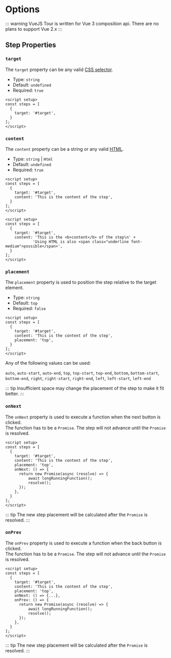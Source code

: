 # Options

::: warning
VueJS Tour is written for Vue 3 composition api. There are no plans to support Vue 2.x
:::

## Step Properties

### `target`

The `target` property can be any valid [CSS selector](https://developer.mozilla.org/en-US/docs/Web/CSS/CSS_Selectors).

- Type: `string`
- Default: `undefined`
- Required: `true`

```vue{4}
<script setup>
const steps = [
  {
    target: '#target',
  }
];
</script>
```

### `content`

The `content` property can be a string or any valid [HTML](https://developer.mozilla.org/en-US/docs/Web/HTML).

- Type: `string` | `Html`
- Default: `undefined`
- Required: `true`

<CodeGroup>
  <CodeGroupItem title="string">

```vue{5}
<script setup>
const steps = [
  {
    target: '#target',
    content: 'This is the content of the step',
  }
];
</script>
```

  </CodeGroupItem>

  <CodeGroupItem title="Html">

```vue{5-6}
<script setup>
const steps = [
  {
    target: '#target',
    content: 'This is the <b>content</b> of the step\n' +
            'Using HTML is also <span class="underline font-medium">possible</span>',
  }
];
</script>
```

  </CodeGroupItem>
</CodeGroup>

### `placement`

The `placement` property is used to position the step relative to the target element.

- Type: `string`
- Default: `top`
- Required: `false`

```vue{6}
<script setup>
const steps = [
  {
    target: '#target',
    content: 'This is the content of the step',
    placement: 'top',
  }
];
</script>
```

Any of the following values can be used:

`auto`,
`auto-start`,
`auto-end`,
`top`,
`top-start`,
`top-end`,
`bottom`,
`bottom-start`,
`bottom-end`,
`right`,
`right-start`,
`right-end`,
`left`,
`left-start`,
`left-end`

::: tip
Insufficient space may change the placement of the step to make it fit better.
:::

### `onNext`

The `onNext` property is used to execute a function when the next button is clicked.<br>
The function has to be a `Promise`. The step will not advance until the `Promise` is resolved.

```vue{7-11}
<script setup>
const steps = [
  {
    target: '#target',
    content: 'This is the content of the step',
    placement: 'top',
    onNext: () => {
      return new Promise(async (resolve) => {
          await longRunningFunction();
          resolve();
      });
    },
  }
];
</script>
```
::: tip
The new step placement will be calculated after the `Promise` is resolved.
:::

### `onPrev`

The `onPrev` property is used to execute a function when the back button is clicked.<br>
The function has to be a `Promise`. The step will not advance until the `Promise` is resolved.

```vue{8-12}
<script setup>
const steps = [
  {
    target: '#target',
    content: 'This is the content of the step',
    placement: 'top',
    onNext: () => {...},
    onPrev: () => {
      return new Promise(async (resolve) => {
          await longRunningFunction();
          resolve();
      });
    },
  }
];
</script>
```
::: tip
The new step placement will be calculated after the `Promise` is resolved.
:::
